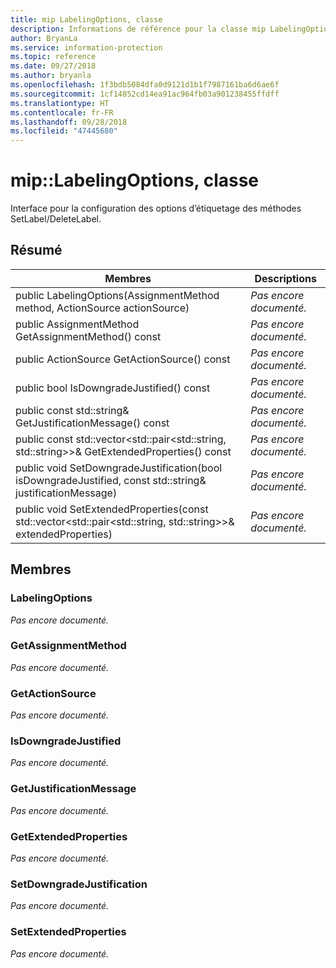 ```yaml
---
title: mip LabelingOptions, classe
description: Informations de référence pour la classe mip LabelingOptions
author: BryanLa
ms.service: information-protection
ms.topic: reference
ms.date: 09/27/2018
ms.author: bryanla
ms.openlocfilehash: 1f3bdb5084dfa0d9121d1b1f7987161ba6d6ae6f
ms.sourcegitcommit: 1cf14852cd14ea91ac964fb03a901238455ffdff
ms.translationtype: HT
ms.contentlocale: fr-FR
ms.lasthandoff: 09/28/2018
ms.locfileid: "47445680"
---
```

# <a name="class-miplabelingoptions"></a>mip::LabelingOptions, classe 
Interface pour la configuration des options d’étiquetage des méthodes SetLabel/DeleteLabel.
  
## <a name="summary"></a>Résumé
 Membres                        | Descriptions                                
--------------------------------|---------------------------------------------
 public LabelingOptions(AssignmentMethod method, ActionSource actionSource)  | _Pas encore documenté._
 public AssignmentMethod GetAssignmentMethod() const  | _Pas encore documenté._
 public ActionSource GetActionSource() const  | _Pas encore documenté._
 public bool IsDowngradeJustified() const  | _Pas encore documenté._
 public const std::string& GetJustificationMessage() const  | _Pas encore documenté._
public const std::vector<std::pair<std::string, std::string>>& GetExtendedProperties() const  | _Pas encore documenté._
 public void SetDowngradeJustification(bool isDowngradeJustified, const std::string& justificationMessage)  | _Pas encore documenté._
public void SetExtendedProperties(const std::vector<std::pair<std::string, std::string>>& extendedProperties)  | _Pas encore documenté._
  
## <a name="members"></a>Membres
  
### <a name="labelingoptions"></a>LabelingOptions
_Pas encore documenté._

  
### <a name="getassignmentmethod"></a>GetAssignmentMethod
_Pas encore documenté._

  
### <a name="getactionsource"></a>GetActionSource
_Pas encore documenté._

  
### <a name="isdowngradejustified"></a>IsDowngradeJustified
_Pas encore documenté._

  
### <a name="getjustificationmessage"></a>GetJustificationMessage
_Pas encore documenté._

  
### <a name="getextendedproperties"></a>GetExtendedProperties
_Pas encore documenté._

  
### <a name="setdowngradejustification"></a>SetDowngradeJustification
_Pas encore documenté._

  
### <a name="setextendedproperties"></a>SetExtendedProperties
_Pas encore documenté._
